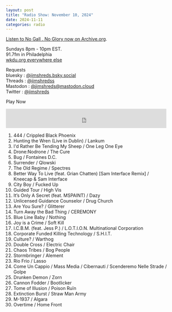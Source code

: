 ```yaml
---
layout: post
title: "Radio Show: November 10, 2024"
date: 2024-11-11
categories: radio
---
```


[Listen to No Gall . No Glory now on Archive.org](https://archive.org/details/2024-11-10-nogallnoglory).

Sundays 8pm - 10pm EST.<br>
91.7fm in Philadelphia<br>
[wkdu.org everywhere else](https://www.wkdu.org)

Requests<br>
bluesky : [@jimshreds.bsky.social](https://bsky.app/profile/jimshreds.bsky.social)<br>
Threads : [@jimshredss](https://www.threads.net/@jimshredss)<br>
Mastodon : [@jimshreds@mastodon.cloud](https://mastodon.cloud/@jimshreds)<br>
Twitter : [@jimshreds](https://twitter.com/jimshreds)<br>



Play Now<br>

<iframe src="https://archive.org/embed/2024-11-10-nogallnoglory" width="500" height="60" frameborder="0" webkitallowfullscreen="true" mozallowfullscreen="true" allowfullscreen></iframe>


1. 444 / Crippled Black Phoenix
2. Hunting the Wren (Live in Dublin) / Lankum
3. I'd Rather Be Tending My Sheep / One Leg One Eye
4. Drone:Nodrone / The Cure
5. Bug / Fontaines D.C.
6. Surrender / Qlowski
7. The Old Regime / Spectres
8. Better Way To Live (feat. Grian Chatten) [Sam Interface Remix] / Kneecap & Sam Interface
9. City Boy / Fucked Up
10. Guided Tour / High Vis
11. It’s Only A Secret (feat. MSPAINT) / Dazy
12. Unlicensed Guidance Counselor / Drug Church
13. Are You Sure? / Glitterer
14. Turn Away the Bad Thing / CEREMONY
15. Blue Line Baby / Nothing
16. Joy is a Crime / Soft Kill
17. I.C.B.M. (feat. Jess P.) / L.O.T.I.O.N. Multinational Corporation
18. Corporate Funded Killing Technology / S.H.I.T.
19. Culture? / Warthog
20. Double Cross / Electric Chair
21. Chaos Tribes / Bog People
22. Stormbringer / Alement
23. Rio Frio / Lasso
24. Come Un Cappio / Mass Media / Cibernauti / Scenderemo Nelle Strade / Golpe
25. Drunken Demon / Zorn
26. Cannon Fodder / Bootlicker
27. Tome of Illusion / Poison Ruïn
28. Extinction Burst / Straw Man Army
29. M-1937 / Algara
30. Overtime / Home Front

